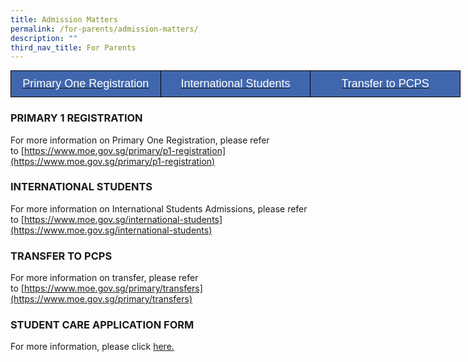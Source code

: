 ```yaml
---
title: Admission Matters
permalink: /for-parents/admission-matters/
description: ""
third_nav_title: For Parents
---
```

<style type="text/css">
.tg  {border-collapse:collapse;border-spacing:0;margin:0px auto;}
.tg td{border-color:black;border-style:solid;border-width:1px;font-family:Arial, sans-serif;font-size:14px;
  overflow:hidden;padding:10px 5px;word-break:normal;}
.tg th{border-color:black;border-style:solid;border-width:1px;font-family:Arial, sans-serif;font-size:14px;
  font-weight:normal;overflow:hidden;padding:10px 5px;word-break:normal;}
.tg .tg-57o1{background-color:#4067ae;color:#ffffff;font-size:18px;text-align:center;vertical-align:middle}
</style>
<table class="tg" style="undefined;table-layout: fixed; width: 720px">
<colgroup>
<col style="width: 240px">
<col style="width: 240px">
<col style="width: 240px">
</colgroup>
<tbody>
  <tr>
		<td class="tg-57o1"><a href="#p1-reg"><span style="color:#FFF">Primary One Registration</span></a></td>
    <td class="tg-57o1"><a href="#internationalstudents"><span style="color:#FFF">International Students</span></a></td>
		<td class="tg-57o1"><a href="#transfer"><span style="color:#FFF">Transfer to PCPS</span></a></td>
  </tr>
</tbody>
</table>


<a id="p1-reg"></a>

### PRIMARY 1 REGISTRATION

For more information on&nbsp;Primary One Registration, please refer to&nbsp;[https://www.moe.gov.sg/primary/p1-registration](https://www.moe.gov.sg/primary/p1-registration)&nbsp;


<a id="internationalstudents"></a>

### INTERNATIONAL STUDENTS

For more information on International Students Admissions, please refer to&nbsp;[https://www.moe.gov.sg/international-students](https://www.moe.gov.sg/international-students)  

  
<a id="transfer"></a>

### TRANSFER TO PCPS

For more information on transfer, please refer to&nbsp;[https://www.moe.gov.sg/primary/transfers](https://www.moe.gov.sg/primary/transfers)  

  

### STUDENT CARE APPLICATION FORM

For more information, please click&nbsp;[here.](https://docs.google.com/forms/d/e/1FAIpQLScZg_JQFAU4_G6CXcwZxsJ-WU-i-sGvy1B8Y1ATR7WM1bHwlw/viewform)